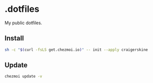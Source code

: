 # .dotfiles

My public dotfiles.

## Install

```sh
sh -c "$(curl -fsLS get.chezmoi.io)" -- init --apply craigerskine
```

## Update

```sh
chezmoi update -v
```
